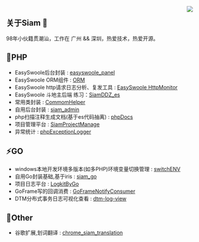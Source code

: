 <img align="right" src="https://github-readme-stats.vercel.app/api?username=xuanyanwow&show_icons=true&icon_color=CE1D2D&text_color=718096&bg_color=ffffff&hide_title=true" />

## 关于Siam 👋

98年小伙籍贯潮汕，工作在 广州 && 深圳，热爱技术，热爱开源。



## 👯PHP

- EasySwoole后台封装 : [easyswoole_panel](https://github.com/easyswoole-panel/easyswoole_panel)
- EasySwoole ORM组件 : [ORM](https://github.com/easy-swoole/orm)
- EasySwoole http请求日志分析、复发工具 : [EasySwoole HttpMonitor](https://github.com/xuanyanwow/easyswooleHttpMonitor)
- EasySwoole 斗地主后端 练习：[SiamDDZ_es](https://github.com/xuanyanwow/SiamDDZ_es)
- 常用类封装 : [CommomHelper](https://github.com/xuanyanwow/CommomHelper)
- 自用后台封装 : [siam_admin](https://github.com/xuanyanwow/siam_admin)
- php扫描注释生成文档(基于es代码抽离) : [phpDocs](https://github.com/xuanyanwow/phpDocs)
- 项目管理平台 : [SiamProjectManage](https://github.com/xuanyanwow/SiamProjectManage)
- 异常统计 : [phpExceptionLogger](https://github.com/xuanyanwow/phpExceptionLogger)

## ⚡GO

- windows本地开发环境多版本(如多PHP)环境变量切换管理 : [switchENV](https://github.com/xuanyanwow/switchENV)
- 自用Go封装基础,基于iris : [siam_go](https://github.com/xuanyanwow/siam_go)
- 项目日志平台 : [LogkitByGo](https://github.com/xuanyanwow/LogkitByGo)
- GoFrame写的回调消费 : [GoFrameNotifyConsumer](https://github.com/xuanyanwow/GoFrameNotifyConsumer)
- DTM分布式事务日志可视化查看 : [dtm-log-view](https://github.com/xuanyanwow/dtm-log-view)


## 🔭Other

- 谷歌扩展,划词翻译 : [chrome_siam_translation](https://github.com/xuanyanwow/chrome_siam_translation)
